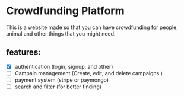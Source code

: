 # Crowdfunding Platform

This is a website made so that you can have crowdfunding for people, animal and other things that you might need.

## features:
- [X] authentication (login, signup, and other)
- [ ] Campain management (Create, edit, and delete campaigns.)
- [ ] payment system (stripe or paymongo)
- [ ] search and filter (for better finding)